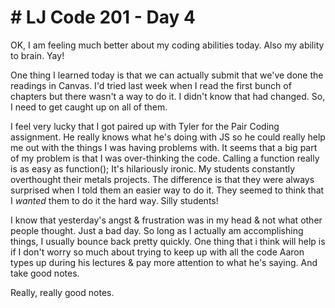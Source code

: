 <h1># LJ Code 201 - Day 4</h1>

<p>OK, I am feeling much better about my coding abilities today. Also my ability to brain. Yay!</p>

<p>One thing I learned today is that we can actually submit that we've done the readings in Canvas. I'd tried last week when I read the first bunch of chapters but there wasn't a way to do it. I didn't know that had changed. So, I need to get caught up on all of them.

I feel very lucky that I got paired up with Tyler for the Pair Coding assignment. He really knows what he's doing with JS so he could really help me out with the things I was having problems with. It seems that a big part of my problem is that I was over-thinking the code. Calling a function really is as easy as function(); It's hilariously ironic. My students constantly overthought their metals projects. The difference is that they were always surprised when I told them an easier way to do it. They seemed to think that I <em>wanted</em> them to do it the hard way. Silly students!

I know that yesterday's angst & frustration was in my head & not what other people thought. Just a bad day. So long as I actually am accomplishing things, I usually bounce back pretty quickly. One thing that i think will help is if I don't worry so much about trying to keep up with all the code Aaron types up during his lectures & pay more attention to what he's saying. And take good notes.

Really, really good notes.
